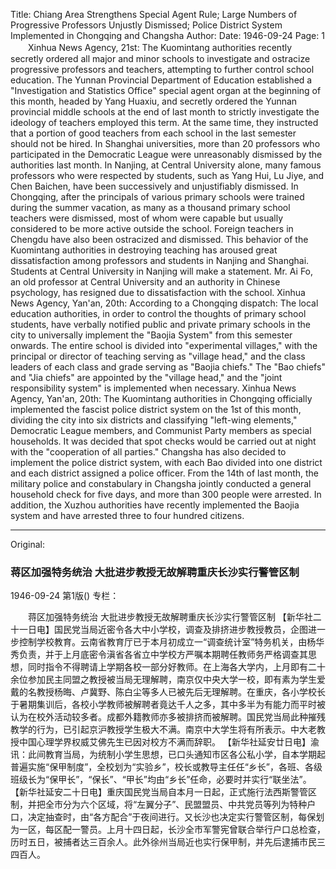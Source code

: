 Title: Chiang Area Strengthens Special Agent Rule; Large Numbers of Progressive Professors Unjustly Dismissed; Police District System Implemented in Chongqing and Changsha
Author: 
Date: 1946-09-24
Page: 1
　　Xinhua News Agency, 21st: The Kuomintang authorities recently secretly ordered all major and minor schools to investigate and ostracize progressive professors and teachers, attempting to further control school education. The Yunnan Provincial Department of Education established a "Investigation and Statistics Office" special agent organ at the beginning of this month, headed by Yang Huaxiu, and secretly ordered the Yunnan provincial middle schools at the end of last month to strictly investigate the ideology of teachers employed this term. At the same time, they instructed that a portion of good teachers from each school in the last semester should not be hired. In Shanghai universities, more than 20 professors who participated in the Democratic League were unreasonably dismissed by the authorities last month. In Nanjing, at Central University alone, many famous professors who were respected by students, such as Yang Hui, Lu Jiye, and Chen Baichen, have been successively and unjustifiably dismissed. In Chongqing, after the principals of various primary schools were trained during the summer vacation, as many as a thousand primary school teachers were dismissed, most of whom were capable but usually considered to be more active outside the school. Foreign teachers in Chengdu have also been ostracized and dismissed. This behavior of the Kuomintang authorities in destroying teaching has aroused great dissatisfaction among professors and students in Nanjing and Shanghai. Students at Central University in Nanjing will make a statement. Mr. Ai Fo, an old professor at Central University and an authority in Chinese psychology, has resigned due to dissatisfaction with the school.
    Xinhua News Agency, Yan'an, 20th: According to a Chongqing dispatch: The local education authorities, in order to control the thoughts of primary school students, have verbally notified public and private primary schools in the city to universally implement the "Baojia System" from this semester onwards. The entire school is divided into "experimental villages," with the principal or director of teaching serving as "village head," and the class leaders of each class and grade serving as "Baojia chiefs." The "Bao chiefs" and "Jia chiefs" are appointed by the "village head," and the "joint responsibility system" is implemented when necessary.
    Xinhua News Agency, Yan'an, 20th: The Kuomintang authorities in Chongqing officially implemented the fascist police district system on the 1st of this month, dividing the city into six districts and classifying "left-wing elements," Democratic League members, and Communist Party members as special households. It was decided that spot checks would be carried out at night with the "cooperation of all parties." Changsha has also decided to implement the police district system, with each Bao divided into one district and each district assigned a police officer. From the 14th of last month, the military police and constabulary in Changsha jointly conducted a general household check for five days, and more than 300 people were arrested. In addition, the Xuzhou authorities have recently implemented the Baojia system and have arrested three to four hundred citizens.



<hr /> 

Original: 


### 蒋区加强特务统治  大批进步教授无故解聘重庆长沙实行警管区制

1946-09-24
第1版()
专栏：

　　蒋区加强特务统治
    大批进步教授无故解聘重庆长沙实行警管区制
    【新华社二十一日电】国民党当局近密令各大中小学校，调查及排挤进步教授教员，企图进一步控制学校教育。云南省教育厅已于本月初成立一“调查统计室”特务机关，由杨华秀负责，并于上月底密令滇省各省立中学校方严嘱本期聘任教师务严格调查其思想，同时指令不得聘请上学期各校一部分好教师。在上海各大学内，上月即有二十余位参加民主同盟之教授被当局无理解聘，南京仅中央大学一校，即有素为学生爱戴的名教授杨晦、卢冀野、陈白尘等多人已被先后无理解聘。在重庆，各小学校长于暑期集训后，各校小学教师被解聘者竟达千人之多，其中多半为有能力而平时被认为在校外活动较多者。成都外籍教师亦多被排挤而被解聘。国民党当局此种摧残教学的行为，已引起京沪教授学生极大不满。南京中大学生将有所表示。中大老教授中国心理学界权威艾佛先生已因对校方不满而辞职。
    【新华社延安廿日电】渝讯：此间教育当局，为统制小学生思想，已口头通知市区各公私小学，自本学期起普遍实施“保甲制度”，全校划为“实验乡”，校长或教导主任任“乡长”，各班、各级班级长为“保甲长”，“保长”、“甲长”均由“乡长”任命，必要时并实行“联坐法”。
    【新华社延安二十日电】重庆国民党当局自本月一日起，正式施行法西斯警管区制，并把全市分为六个区域，将“左翼分子”、民盟盟员、中共党员等列为特种户口，决定抽查时，由“各方配合”于夜间进行。又长沙也决定实行警管区制，每保划为一区，每区配一警员。上月十四日起，长沙全市军警宪曾联合举行户口总检查，历时五日，被捕者达三百余人。此外徐州当局近也实行保甲制，并先后逮捕市民三四百人。
